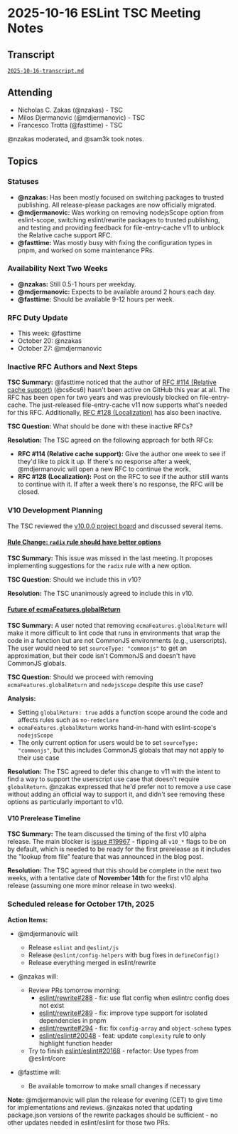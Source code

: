 # 2025-10-16 ESLint TSC Meeting Notes

## Transcript

[`2025-10-16-transcript.md`](../../transcript/2025-10-16-raw.md)

## Attending

- Nicholas C. Zakas (@nzakas) - TSC
- Milos Djermanovic (@mdjermanovic) - TSC
- Francesco Trotta (@fasttime) - TSC

@nzakas moderated, and @sam3k took notes.

## Topics

### Statuses

* **@nzakas:** Has been mostly focused on switching packages to trusted publishing. All release-please packages are now officially migrated.
* **@mdjermanovic:** Was working on removing nodejsScope option from eslint-scope, switching eslint/rewrite packages to trusted publishing, and testing and providing feedback for file-entry-cache v11 to unblock the Relative cache support RFC.
* **@fasttime:** Was mostly busy with fixing the configuration types in pnpm, and worked on some maintenance PRs.

### Availability Next Two Weeks

* **@nzakas:** Still 0.5-1 hours per weekday.
* **@mdjermanovic:** Expects to be available around 2 hours each day.
* **@fasttime:** Should be available 9-12 hours per week.

### RFC Duty Update

* This week: @fasttime
* October 20: @nzakas
* October 27: @mdjermanovic

### Inactive RFC Authors and Next Steps

**TSC Summary:** @fasttime noticed that the author of [RFC #114 (Relative cache support)](https://github.com/eslint/rfcs/pull/114) (@cs6cs6) hasn't been active on GitHub this year at all. The RFC has been open for two years and was previously blocked on file-entry-cache. The just-released file-entry-cache v11 now supports what's needed for this RFC. Additionally, [RFC #128 (Localization)](https://github.com/eslint/rfcs/pull/128) has also been inactive.

**TSC Question:** What should be done with these inactive RFCs?

**Resolution:** The TSC agreed on the following approach for both RFCs:
- **RFC #114 (Relative cache support):** Give the author one week to see if they'd like to pick it up. If there's no response after a week, @mdjermanovic will open a new RFC to continue the work.
- **RFC #128 (Localization):** Post on the RFC to see if the author still wants to continue with it. If after a week there's no response, the RFC will be closed.

### V10 Development Planning

The TSC reviewed the [v10.0.0 project board](https://github.com/orgs/eslint/projects/6/views/1) and discussed several items.

#### [Rule Change: `radix` rule should have better options](https://github.com/eslint/eslint/issues/19916)

**TSC Summary:** This issue was missed in the last meeting. It proposes implementing suggestions for the `radix` rule with a new option.

**TSC Question:** Should we include this in v10?

**Resolution:** The TSC unanimously agreed to include this in v10.

#### [Future of ecmaFeatures.globalReturn](https://github.com/eslint/js/issues/525)

**TSC Summary:** A user noted that removing `ecmaFeatures.globalReturn` will make it more difficult to lint code that runs in environments that wrap the code in a function but are not CommonJS environments (e.g., userscripts). The user would need to set `sourceType: "commonjs"` to get an approximation, but their code isn't CommonJS and doesn't have CommonJS globals.

**TSC Question:** Should we proceed with removing `ecmaFeatures.globalReturn` and `nodejsScope` despite this use case?

**Analysis:**
- Setting `globalReturn: true` adds a function scope around the code and affects rules such as `no-redeclare`
- `ecmaFeatures.globalReturn` works hand-in-hand with eslint-scope's `nodejsScope`
- The only current option for users would be to set `sourceType: "commonjs"`, but this includes CommonJS globals that may not apply to their use case

**Resolution:** The TSC agreed to defer this change to v11 with the intent to find a way to support the userscript use case that doesn't require `globalReturn`. @nzakas expressed that he'd prefer not to remove a use case without adding an official way to support it, and didn't see removing these options as particularly important to v10.

#### V10 Prerelease Timeline

**TSC Summary:** The team discussed the timing of the first v10 alpha release. The main blocker is [issue #19967](https://github.com/eslint/eslint/issues/19967) - flipping all `v10_*` flags to be on by default, which is needed to be ready for the first prerelease as it includes the "lookup from file" feature that was announced in the blog post.

**Resolution:** The TSC agreed that this should be complete in the next two weeks, with a tentative date of **November 14th** for the first v10 alpha release (assuming one more minor release in two weeks).

### Scheduled release for October 17th, 2025

**Action Items:**

- @mdjermanovic will:
  - Release `eslint` and `@eslint/js`
  - Release `@eslint/config-helpers` with bug fixes in `defineConfig()`
  - Release everything merged in eslint/rewrite

- @nzakas will:
  - Review PRs tomorrow morning:
    - [eslint/rewrite#288](https://github.com/eslint/rewrite/pull/288) - fix: use flat config when eslintrc config does not exist
    - [eslint/rewrite#289](https://github.com/eslint/rewrite/pull/289) - fix: improve type support for isolated dependencies in pnpm
    - [eslint/rewrite#294](https://github.com/eslint/rewrite/pull/294) - fix: fix `config-array` and `object-schema` types
    - [eslint/eslint#20048](https://github.com/eslint/eslint/pull/20048) - feat: update `complexity` rule to only highlight function header
  - Try to finish [eslint/eslint#20168](https://github.com/eslint/eslint/pull/20168) - refactor: Use types from @eslint/core

- @fasttime will:
  - Be available tomorrow to make small changes if necessary

**Note:** @mdjermanovic will plan the release for evening (CET) to give time for implementations and reviews. @nzakas noted that updating package.json versions of the rewrite packages should be sufficient - no other updates needed in eslint/eslint for those two PRs.
